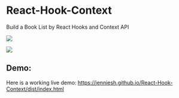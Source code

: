 # React-Hook-Context
Build a Book List by React Hooks and Context API

![](https://i.imgur.com/3pt2BME.jpg)


![](https://i.imgur.com/mJZ94vF.gif)


## Demo: 
Here is a working live demo: https://jenniesh.github.io/React-Hook-Context/dist/index.html
